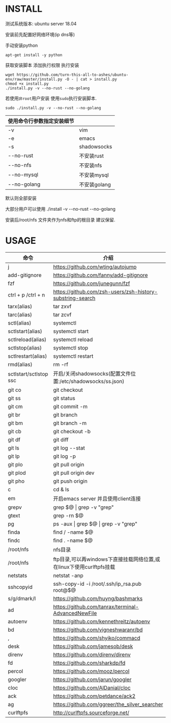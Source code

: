 # INSTALL

测试系统版本: ubuntu server 18.04  

安装前先配置好网络环境(ip dns等)

手动安装python

```shell
apt-get install -y python
```

获取安装脚本   添加执行权限   执行安装

```shell
wget https://github.com/turn-this-all-to-ashes/ubuntu-env/raw/master/install.py -O - | cat > install.py
chmod +x install.py
./install.py -v --no-rust --no-golang
```

若使用`非root`用户安装  使用`sudo`执行安装脚本.
```
sudo ./install.py -v --no-rust --no-golang
```

| 使用命令行参数指定安装细节 |             |
| -------------------------- | ----------- |
| -v                         | vim         |
| -e                         | emacs       |
| -s                         | shadowsocks |
| --no-rust                  | 不安装rust  |
| --no-nfs                   | 不安装nfs   |
| --no-mysql                 | 不安装mysql |
| --no-golang                | 不安装golang|

默认则全部安装

大部分用户可以使用 ./install -v --no-rust --no-golang

安装后/root/nfs 文件夹作为nfs和ftp的根目录  建议保留.

# USAGE

| 命令                   | 介绍                                                        |
| ---------------------- | ----------------------------------------------------------- |
| j                      | <https://github.com/wting/autojump>                          |
| add-gitignore           | <https://github.com/fanny/add-gitignore> |
| fzf                     | <https://github.com/junegunn/fzf>                     |
| ctrl + p /ctrl + n     | <https://github.com/zsh-users/zsh-history-substring-search> |
| tarx(alias)         | tar zxvf                                                    |
| tarc(alias)            | tar zcvf                                                    |
| sctl(alias)         | systemctl                                                   |
| sctlstart(alias)       | systemctl start                                             |
| sctlreload(alias)      | systemctl reload                                            |
| sctlstop(alias)   | systemctl stop                                              |
| sctlrestart(alias)     | systemctl restart                                           |
| rmd(alias)             | rm -rf                                                      |
| sctlstart/sctlstop ssc | 开启/关闭shadowsocks(配置文件位置:/etc/shadowsocks/ss.json) |
| git co                 | git checkout                                                |
| git ss                 | git status                                                  |
| git cm                 | git commit -m                                               |
| git br                 | git branch                                                  |
| git bm                 | git branch -m                                               |
| git cb                 | git checkout -b                                             |
| git df                 | git diff                                                    |
| git ls                 | git log --stat                                              |
| git lp                 | git log -p                                                  |
| git plo                | git pull origin                                             |
| git plod               | git pull origin dev                                         |
| git pho                | git push origin                                             |
| c                      | cd & ls                                                     |
| em                     | 开启emacs server 并且使用client连接                         |
| grepv                  | grep $@ \| grep -v "grep"                                   |
| gtext                  | grep -rn $@                                                 |
| pg                     | ps -aux \| grep $@ \| grep -v "grep"                        |
| finda                  | find / -name $@                                             |
| findc                  | find . -name $@                                             |
| /root/nfs              | nfs目录                                                    |
| /root/nfs              | ftp目录,可以再windows下直接挂载网络位置,或在linux下使用curlftpfs挂载  |
| netstats               | netstat -anp                                                |
| sshcopyid              | ssh-copy-id -i /root/.ssh/ip_rsa.pub root@$@                |
| s/g/dmark/l | <https://github.com/huyng/bashmarks> |
| ad | <https://github.com/tanrax/terminal-AdvancedNewFile> |
| autoenv | <https://github.com/kennethreitz/autoenv> |
| bd | <https://github.com/vigneshwaranr/bd> |
| , | <https://github.com/shyiko/commacd> |
| desk | <https://github.com/jamesob/desk> |
| direnv | <https://github.com/direnv/direnv> |
| fd | <https://github.com/sharkdp/fd> |
| percol | <https://github.com/mooz/percol> |
| googler | <https://github.com/jarun/googler> |
| cloc | <https://github.com/AlDanial/cloc> |
| ack | <https://github.com/petdance/ack2> |
| ag | <https://github.com/ggreer/the_silver_searcher> |
| curlftpfs | <http://curlftpfs.sourceforge.net/> |

